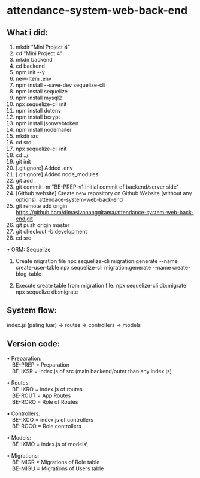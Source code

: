 # attendance-system-web-back-end

## What i did:

1. mkdir "Mini Project 4"
2. cd "Mini Project 4"
3. mkdir backend
4. cd backend
5. npm init --y
6. new-Item .env
7. npm install --save-dev sequelize-cli
8. npm install sequelize
9. npm install mysql2
10. npx sequelize-cli init
11. npm install dotenv
12. npm install bcrypt
13. npm install jsonwebtoken
14. npm install nodemailer
15. mkdir src
16. cd src
17. npx sequelize-cli init
18. cd ../
19. git init
20. [.gitignore] Added .env
21. [.gitignore] Added node_modules
22. git add .
23. git commit -m "BE-PREP-v1 Initial commit of backend/server side"
23. [Github website] Create new repository on Github Website (without any options): attendace-system-web-back-end
24. git remote add origin https://github.com/dimasivonanggitama/attendance-system-web-back-end.git
25. git push origin master
26. git checkout -b development
27. cd src

• ORM: Sequelize
1. Create migration file
npx sequelize-cli migration:generate --name create-user-table
npx sequelize-cli migration:generate --name create-blog-table

2. Execute create table from migration file:
npx sequelize-cli db:migrate
npx sequelize db:migrate

## System flow:

index.js (paling luar) -> routes -> controllers -> models

## Version code:
• Preparation:\
&emsp;BE-PREP = Preparation\
&emsp;BE-IXSR = index.js of src (main backend/outer than any index.js)

• Routes:\
&emsp;BE-IXRO = index.js of routes\
&emsp;BE-ROUT = App Routes\
&emsp;BE-RORO = Role of Routes


• Controllers:\
&emsp;BE-IXCO = index.js of controllers\
&emsp;BE-ROCO = Role controllers

• Models:\
&emsp;BE-IXMO = index.js of models\

• Migrations:\
&emsp;BE-MIGR = Migrations of Role table\
&emsp;BE-MIGU = Migrations of Users table
